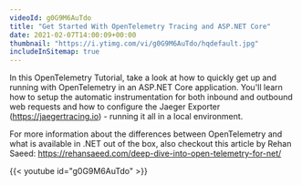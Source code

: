 ```yaml
---
videoId: g0G9M6AuTdo
title: "Get Started With OpenTelemetry Tracing and ASP.NET Core"
date: 2021-02-07T14:00:09+00:00
thumbnail: "https://i.ytimg.com/vi/g0G9M6AuTdo/hqdefault.jpg"
includeInSitemap: true
---
```


In this OpenTelemetry Tutorial, take a look at how to quickly get up and running with OpenTelemetry in an ASP.NET Core application. You'll learn how to setup the automatic instrumentation for both inbound and outbound web requests and how to configure the Jaeger Exporter (https://jaegertracing.io) - running it all in a local environment.

For more information about the differences between OpenTelemetry and what is available in .NET out of the box, also checkout this article by Rehan Saeed: https://rehansaeed.com/deep-dive-into-open-telemetry-for-net/

<!--more-->

{{< youtube id="g0G9M6AuTdo" >}}

